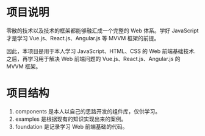 # 项目说明

零散的技术以及技术的框架都能够融汇成一个完整的 Web 体系。学好 JavaScript 才是学习 Vue.js、React.js、Angular.js 等 MVVM 框架的前提。

因此，本项目是用于本人学习 JavaScript、HTML、CSS 的 Web 前端基础技术.之后，再学习用于解决 Web 前端问题的
Vue.js、React.js、Angular.js 的 MVVM 框架。

# 项目结构

1. components 是本人以自己的思路开发的组件库，仅供学习。
2. examples 是根据现有的知识实现出来的案例。
3. foundation 是记录学习 Web 前端基础的代码。
